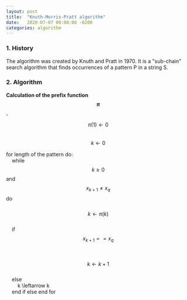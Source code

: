 ```yaml
---
layout: post
title:  "Knuth-Morris-Pratt algorithm"
date:   2020-07-07 00:08:00 -0200
categories: algorithm
---
```


### 1. History

The algorithm was created by Knuth and Pratt in 1970. It is a "sub-chain" search algorithm that finds occurrences of a pattern P in a string S.  

### 2. Algorithm

**Calculation of the prefix function $$\pi$$.**

$$\pi (1) \leftarrow 0$$  
$$k \leftarrow 0$$  

for length of the pattern do:  
&nbsp;&nbsp;&nbsp;&nbsp;while $$k \geq 0$$ and $$x_{k+1} \ne x_q$$ do  
&nbsp;&nbsp;&nbsp;&nbsp;&nbsp;&nbsp;&nbsp;&nbsp;$$k \leftarrow \pi (k)$$  
&nbsp;&nbsp;&nbsp;&nbsp;if $$x_{k+1} == x_q$$  
&nbsp;&nbsp;&nbsp;&nbsp;&nbsp;&nbsp;&nbsp;&nbsp;$$k \leftarrow k + 1$$  
&nbsp;&nbsp;&nbsp;&nbsp;else  
&nbsp;&nbsp;&nbsp;&nbsp;&nbsp;&nbsp;&nbsp;&nbsp;k \leftarrow k  
&nbsp;&nbsp;&nbsp;&nbsp;end if else
end for
